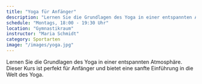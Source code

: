 ```yaml
---
title: "Yoga für Anfänger"
description: "Lernen Sie die Grundlagen des Yoga in einer entspannten Atmosphäre."
schedule: "Montags, 18:00 - 19:30 Uhr"
location: "Gymnastikraum"
instructor: "Maria Schmidt"
category: Sportarten
image: "/images/yoga.jpg"
---
```


Lernen Sie die Grundlagen des Yoga in einer entspannten Atmosphäre. Dieser Kurs ist perfekt für Anfänger und bietet eine sanfte Einführung in die Welt des Yoga. 